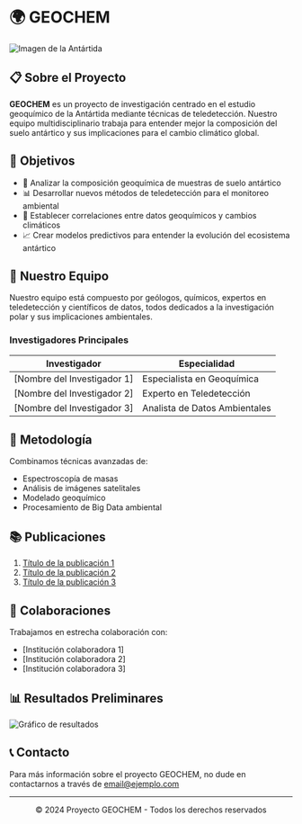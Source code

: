 # 🌍 GEOCHEM

![Imagen de la Antártida](https://via.placeholder.com/800x300?text=Imagen+de+la+Ant%C3%A1rtida)

## 📋 Sobre el Proyecto

**GEOCHEM** es un proyecto de investigación centrado en el estudio geoquímico de la Antártida mediante técnicas de teledetección. Nuestro equipo multidisciplinario trabaja para entender mejor la composición del suelo antártico y sus implicaciones para el cambio climático global.

## 🎯 Objetivos

- 🧪 Analizar la composición geoquímica de muestras de suelo antártico
- 📊 Desarrollar nuevos métodos de teledetección para el monitoreo ambiental
- 🔄 Establecer correlaciones entre datos geoquímicos y cambios climáticos
- 📈 Crear modelos predictivos para entender la evolución del ecosistema antártico

## 👥 Nuestro Equipo

Nuestro equipo está compuesto por geólogos, químicos, expertos en teledetección y científicos de datos, todos dedicados a la investigación polar y sus implicaciones ambientales.

### Investigadores Principales

| Investigador | Especialidad |
|--------------|--------------|
| [Nombre del Investigador 1] | Especialista en Geoquímica |
| [Nombre del Investigador 2] | Experto en Teledetección |
| [Nombre del Investigador 3] | Analista de Datos Ambientales |

## 🔬 Metodología

Combinamos técnicas avanzadas de:

- Espectroscopía de masas
- Análisis de imágenes satelitales
- Modelado geoquímico
- Procesamiento de Big Data ambiental

## 📚 Publicaciones

1. [Título de la publicación 1](https://enlace1.com)
2. [Título de la publicación 2](https://enlace2.com)
3. [Título de la publicación 3](https://enlace3.com)

## 🤝 Colaboraciones

Trabajamos en estrecha colaboración con:

- [Institución colaboradora 1]
- [Institución colaboradora 2]
- [Institución colaboradora 3]

## 📊 Resultados Preliminares

![Gráfico de resultados](https://via.placeholder.com/600x400?text=Gr%C3%A1fico+de+resultados)

## 📞 Contacto

Para más información sobre el proyecto GEOCHEM, no dude en contactarnos a través de [email@ejemplo.com](mailto:email@ejemplo.com)

---

<div align="center">
    <p>© 2024 Proyecto GEOCHEM - Todos los derechos reservados</p>
</div>
